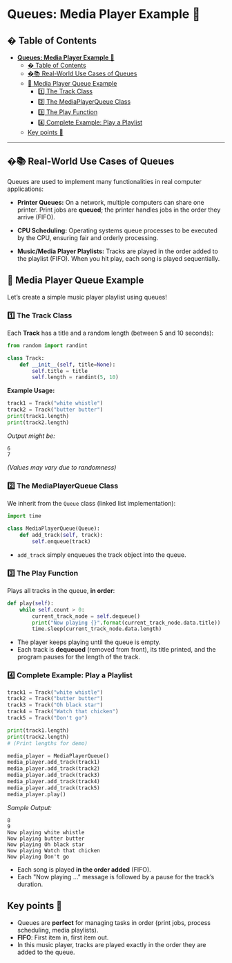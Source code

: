 #  **Queues: Media Player Example** 🎵

## � Table of Contents
- [**Queues: Media Player Example** 🎵](#queues-media-player-example-)
  - [� Table of Contents](#-table-of-contents)
  - [�📚 Real-World Use Cases of Queues](#-real-world-use-cases-of-queues)
  - [🎵 Media Player Queue Example](#-media-player-queue-example)
    - [1️⃣ The Track Class](#1️⃣-the-track-class)
    - [2️⃣ The MediaPlayerQueue Class](#2️⃣-the-mediaplayerqueue-class)
    - [3️⃣ The Play Function](#3️⃣-the-play-function)
    - [4️⃣ Complete Example: Play a Playlist](#4️⃣-complete-example-play-a-playlist)
  - [Key points 🚀](#key-points-)

---

## �📚 Real-World Use Cases of Queues

Queues are used to implement many functionalities in real computer applications:

* **Printer Queues:**
  On a network, multiple computers can share one printer. Print jobs are **queued**; the printer handles jobs in the order they arrive (FIFO).

* **CPU Scheduling:**
  Operating systems queue processes to be executed by the CPU, ensuring fair and orderly processing.

* **Music/Media Player Playlists:**
  Tracks are played in the order added to the playlist (FIFO). When you hit play, each song is played sequentially.

## 🎵 Media Player Queue Example

Let’s create a simple music player playlist using queues!

### 1️⃣ The Track Class

Each **Track** has a title and a random length (between 5 and 10 seconds):

```python
from random import randint

class Track:
    def __init__(self, title=None):
        self.title = title
        self.length = randint(5, 10)
```

**Example Usage:**

```python
track1 = Track("white whistle")
track2 = Track("butter butter")
print(track1.length)
print(track2.length)
```

*Output might be:*

```
6
7
```

*(Values may vary due to randomness)*

### 2️⃣ The MediaPlayerQueue Class

We inherit from the `Queue` class (linked list implementation):

```python
import time

class MediaPlayerQueue(Queue):
    def add_track(self, track):
        self.enqueue(track)
```

* `add_track` simply enqueues the track object into the queue.

### 3️⃣ The Play Function

Plays all tracks in the queue, **in order**:

```python
def play(self):
    while self.count > 0:
        current_track_node = self.dequeue()
        print("Now playing {}".format(current_track_node.data.title))
        time.sleep(current_track_node.data.length)
```

* The player keeps playing until the queue is empty.
* Each track is **dequeued** (removed from front), its title printed, and the program pauses for the length of the track.


### 4️⃣ Complete Example: Play a Playlist

```python
track1 = Track("white whistle")
track2 = Track("butter butter")
track3 = Track("Oh black star")
track4 = Track("Watch that chicken")
track5 = Track("Don't go")

print(track1.length)
print(track2.length)
# (Print lengths for demo)

media_player = MediaPlayerQueue()
media_player.add_track(track1)
media_player.add_track(track2)
media_player.add_track(track3)
media_player.add_track(track4)
media_player.add_track(track5)
media_player.play()
```

*Sample Output:*

```
8
9
Now playing white whistle
Now playing butter butter
Now playing Oh black star
Now playing Watch that chicken
Now playing Don't go
```

* Each song is played **in the order added** (FIFO).
* Each "Now playing ..." message is followed by a pause for the track’s duration.

##  Key points 🚀

* Queues are **perfect** for managing tasks in order (print jobs, process scheduling, media playlists).
* **FIFO**: First item in, first item out.
* In this music player, tracks are played exactly in the order they are added to the queue.
